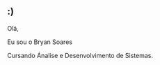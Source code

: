## :)
Olá,

Eu sou o Bryan Soares

Cursando Ánalise e Desenvolvimento de Sistemas.

<div>
<img heigh"180em" scr"https://github-readme-stats.vercel.app/api?username=BryannDev_icons=true&theme=tokyonight"/>
</div>
